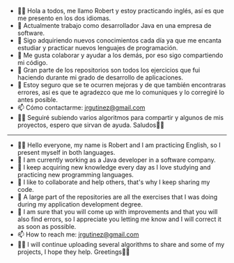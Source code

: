 

- 📣👋 Hola a todos, me llamo Robert y estoy practicando inglés, así es que me presento en los dos idiomas.
- 👀 Actualmente trabajo como desarrollador Java en una empresa de software.
- 🌱 Sigo adquiriendo nuevos conocimientos cada día ya que me encanta estudiar y practicar nuevos lenguajes de programación.
- 💞️ Me gusta colaborar y ayudar a los demás, por eso sigo compartiendo mi código.
- 🤔 Gran parte de los repositorios son todos los ejercicios que fui haciendo durante mi grado de desarrollo de aplicaciones.
- 🚧 Estoy seguro que se te ocurren mejoras y de que también encontraras errores, así es que te agradezco que me lo comuniques y lo corregiré lo antes posible.
- 📫 Cómo contactarme: jrgutinez@gmail.com
- 📣💾 Seguiré subiendo varios algoritmos para compartir y algunos de mis proyectos, espero que sirvan de ayuda. Saludos🙋‍♂️
***************************************************************************************************************************
- 📣👋 Hello everyone, my name is Robert and I am practicing English, so I present myself in both languages.
- 👀 I am currently working as a Java developer in a software company.
- 🌱 I keep acquiring new knowledge every day as I love studying and practicing new programming languages.
- 💞️ I like to collaborate and help others, that's why I keep sharing my code.
- 🤔 A large part of the repositories are all the exercises that I was doing during my application development degree.
- 🚧 I am sure that you will come up with improvements and that you will also find errors, so I appreciate you letting me know and I will correct it as soon as possible.
- 📫 How to reach me: jrgutinez@gmail.com
- 📣💾 I will continue uploading several algorithms to share and some of my projects, I hope they help. Greetings🙋‍♂️

<!---
JRobertGutierrez / JRobertGutierrez es un repositorio ✨ especial ✨ porque su `README.md` (este archivo) aparece en su perfil de GitHub.
Puede hacer clic en el enlace Vista previa para ver los cambios.
JRobertGutierrez/JRobertGutierrez is a ✨ special ✨ repository because its `README.md` (this file) appears on your GitHub profile.
You can click the Preview link to take a look at your changes.
--->
